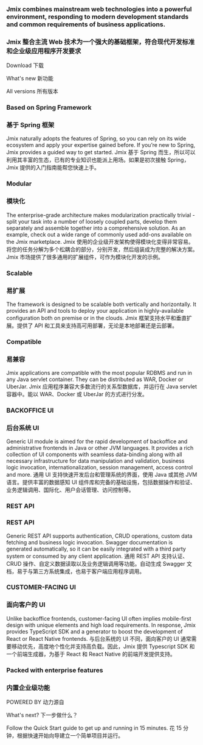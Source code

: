 ### Jmix combines mainstream web technologies into a powerful environment, responding to modern development standards and common requirements of business applications.

### Jmix 整合主流 Web 技术为一个强大的基础框架，符合现代开发标准和企业级应用程序开发要求

Download
下载

What's new
新功能

All versions
所有版本

### Based on Spring Framework

### 基于 Spring 框架

Jmix naturally adopts the features of Spring, so you can rely on its wide ecosystem and apply your expertise gained before. If you’re new to Spring, Jmix provides a guided way to get started.
Jmix 基于 Spring 而生，所以可以利用其丰富的生态，已有的专业知识也能派上用场。如果是初次接触 Spring，Jmix 提供的入门指南能帮您快速上手。

### Modular

### 模块化

The enterprise-grade architecture makes modularization practically trivial - split your task into a number of loosely coupled parts, develop them separately and assemble together into a comprehensive solution. As an example, check out a wide range of commonly used add-ons available on the Jmix marketplace.
Jmix 使用的企业级开发架构使得模块化变得非常容易。将您的任务分解为多个松耦合的部分，分别开发，然后组装成为完整的解决方案。Jmix 市场提供了很多通用的扩展组件，可作为模块化开发的示例。

### Scalable

### 易扩展

The framework is designed to be scalable both vertically and horizontally. It provides an API and tools to deploy your application in highly-available configuration both on premise or in the clouds.
Jmix 框架支持水平和垂直扩展。提供了 API 和工具来支持高可用部署，无论是本地部署还是云部署。

### Compatible

### 易兼容

Jmix applications are compatible with the most popular RDBMS and run in any Java servlet container. They can be distributed as WAR, Docker or UberJar.
Jmix 应用程序兼容大多数流行的关系型数据库，并运行在 Java servlet 容器中。能以 WAR、Docker 或 UberJar 的方式进行分发。

### BACKOFFICE UI

### 后台系统 UI

Generic UI module is aimed for the rapid development of backoffice and administrative frontends in Java or other JVM languages. It provides a rich collection of UI components with seamless data-binding along with all necessary infrastructure for data manipulation and validation, business logic invocation, internationalization, session management, access control and more.
通用 UI 支持快速开发后台和管理系统的界面，使用 Java 或其他 JVM 语言。提供丰富的数据感知 UI 组件库和完备的基础设施，包括数据操作和验证、业务逻辑调用、国际化、用户会话管理、访问控制等。

### REST API

### REST API

Generic REST API supports authentication, CRUD operations, custom data fetching and business logic invocation. Swagger documentation is generated automatically, so it can be easily integrated with a third party system or consumed by any client application.
通用 REST API 支持认证、CRUD 操作、自定义数据读取以及业务逻辑调用等功能。自动生成 Swagger 文档，易于与第三方系统集成，也易于客户端应用程序调用。

### CUSTOMER-FACING UI

### 面向客户的 UI

Unlike backoffice frontends, customer-facing UI often implies mobile-first design with unique elements and high load requirements. In response, Jmix provides TypeScript SDK and a generator to boost the development of React or React Native frontends.
与后台系统的 UI 不同，面向客户的 UI 通常需要移动优先，高度地个性化并支持高负载。因此，Jmix 提供 Typescript SDK 和一个前端生成器，为基于 React 和 React Native 的前端开发提供支持。

### Packed with enterprise features

### 内置企业级功能

POWERED BY
动力源自

What's next?
下一步做什么？

Follow the Quick Start guide to get up and running in 15 minutes.
花 15 分钟，根据快速开始向导建立一个简单项目并运行。
